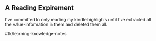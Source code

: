 ## A Reading Expirement
I've committed to only reading my kindle highlights until I've extracted all the value-information in them and deleted them all.

#tk/learning-knowledge-notes
